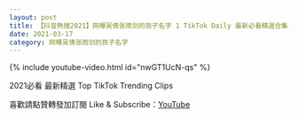 ```yaml
---
layout: post
title: 【抖音熱搜2021】网曝吴倩张雨剑的孩子名字 1 TikTok Daily 最新必看精選合集2021 03 17
date: 2021-03-17
category: 网曝吴倩张雨剑的孩子名字
---
```


{% include youtube-video.html id="nwGT1UcN-qs" %}

2021必看 最新精選 Top TikTok Trending Clips

喜歡請點贊轉發加訂閱 Like & Subscribe：[YouTube](https://www.youtube.com/channel/UCAoR7VcanIPd04uEq_GIylA/videos)

